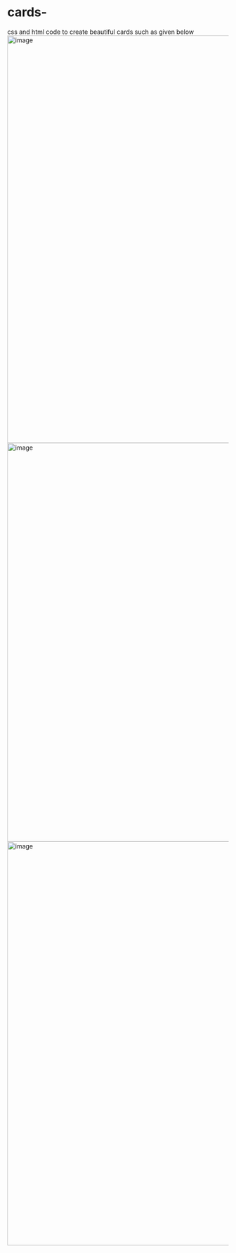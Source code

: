 # cards-
css and html code to create beautiful cards such as given below
<img width="925" alt="image" src="https://github.com/rishika6666/cards-/assets/135628848/07afb354-d5ed-42ba-8013-e62c0b4299ee">
<img width="905" alt="image" src="https://github.com/rishika6666/cards-/assets/135628848/4d8bb5e4-6d61-4a8f-8a4b-fbe0fee4a0ae">
<img width="917" alt="image" src="https://github.com/rishika6666/cards-/assets/135628848/05096214-723f-4a30-ab58-612c90938bfe">

